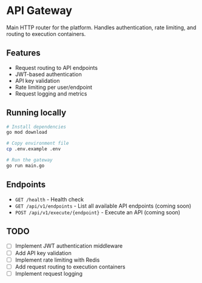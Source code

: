 # API Gateway

Main HTTP router for the platform. Handles authentication, rate limiting, and routing to execution containers.

## Features

- Request routing to API endpoints
- JWT-based authentication
- API key validation
- Rate limiting per user/endpoint
- Request logging and metrics

## Running locally

```bash
# Install dependencies
go mod download

# Copy environment file
cp .env.example .env

# Run the gateway
go run main.go
```

## Endpoints

- `GET /health` - Health check
- `GET /api/v1/endpoints` - List all available API endpoints (coming soon)
- `POST /api/v1/execute/{endpoint}` - Execute an API (coming soon)

## TODO

- [ ] Implement JWT authentication middleware
- [ ] Add API key validation
- [ ] Implement rate limiting with Redis
- [ ] Add request routing to execution containers
- [ ] Implement request logging
